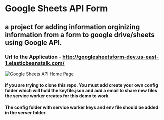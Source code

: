 # Google Sheets API Form

## a project for adding information orginizing information from a form to google drive/sheets using Google API. 

### Url to the Application - http://googlesheetsform-dev.us-east-1.elasticbeanstalk.com/

![Google Sheets API Home Page](http://googlesheetsform-dev.us-east-1.elasticbeanstalk.com/meta/GoogleFormAPIDemo.png)

#### if you are trying to clone this repo. You must add create your own config folder which will hold the keyfile.json and add a email to share new files the service worker creates for this demo to work. 

#### The config folder with service worker keys and env file should be added in the server folder.


